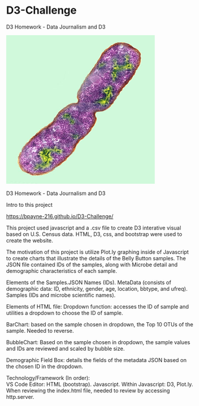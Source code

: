 # D3-Challenge
D3 Homework - Data Journalism and D3

![image of HW](https://github.com/BPayne-216/Plot.ly-Homework/blob/main/Images/bacteria.jpg)


D3 Homework - Data Journalism and D3

Intro to this project

https://bpayne-216.github.io/D3-Challenge/


This project used javascript and a .csv file to create D3 interative visual based on U.S. Census data.  HTML, D3, css, and bootstrap were used to create the website.

The motivation of this project is utilize Plot.ly graphing inside of Javascript to create charts that illustrate the details of the Belly Button samples.  The JSON file contained IDs of the samples, along with Microbe detail and demographic characteristics of each sample.

Elements of the Samples.JSON
Names (IDs).  MetaData (consists of demographic data: ID, ethnicity, gender, age, location, bbtype, and ufreq).  Samples (IDs and microbe scientific names).

Elements of HTML file:
Dropdown function: accesses the ID of sample and utilities a dropdown to choose the ID of sample.

BarChart: based on the sample chosen in dropdown, the Top 10 OTUs of the sample.  Needed to reverse.

BubbleChart: Based on the sample chosen in dropdown, the sample values and IDs are reviewed and scaled by bubble size.

Demographic Field Box: details the fields of the metadata JSON based on the chosen ID in the dropdown.

Technology/Framework (In order):  
VS Code Editor: HTML (bootstrap).  Javascript. Within Javascript: D3, Plot.ly.  When reviewing the index.html file, needed to review by accessing http.server.


